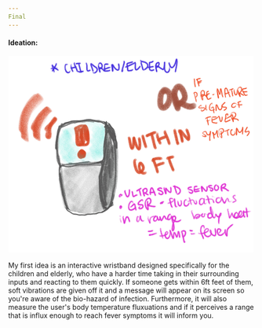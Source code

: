 ```yaml
---
Final
---
```


#### Ideation:

<img src ="/img/wristband.JPG" width="500" height= "400"> 

My first idea is an interactive wristband designed specifically for the children and elderly, who have a harder time taking in
their surrounding inputs and reacting to them quickly. If someone gets within 6ft feet of them, soft vibrations are given off 
it and a message will appear on its screen so you're aware of the bio-hazard of infection. Furthermore, it will also
measure the user's body temperature fluxuations and if it perceives a range that is influx enough to reach fever symptoms
it will inform you.


